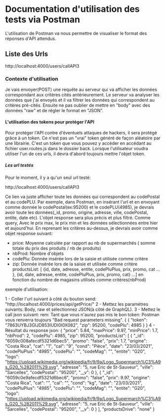 # Documentation d'utilisation des tests via Postman

L'utilisation de Postman va nous permettre de visualiser le format des réponses d'API attendus.

## Liste des Urls

http://localhost:4000/users/callAPI3

### Contexte d'utilisation

Je vais envoyer(POST) une requête au serveur qui va afficher les données correspondant aux critères cités antérieurement. 
Le serveur va analyser les données que j'ai envoyés et il va filtrer les données qui correspondent au critères pré-cités.
Ensuite ne pas oublier de mettre en "body" avec des données "raw" et de régler le format en "JSON".

#### L'utilisation des tokens pour protéger l'API

Pour protéger l'API contre d'éventuels attaques de hackers, il sera protégé grâce à un token. Ce n'est pas un "vrai" token généré de façon aléatoire par une librairie. C'est un token que vous pouvez y accéder en accédant au fichier user.routes.js dans le dossier back. 
Lorsque l'utilisateur voudra utiliser l'un de ces urls, il devra d'abord toujours mettre l'objet token.
 

##### Les url testés

Pour le moment, il y a qu'un seul url testé:

http://localhost:4000/users/callAPI3

Ce lien va juste afficher toute les données qui correspondent au codePostal et au codePLU.
Par exemple, dans Postman, en insérant l'url et en envoyant comme donnée le codePostal(ex:95200) et le codePLU(4985), je devrais avoir toute les données(_id, promo, origine, adresse, ville, codePostal, entite, date etc).
L'objet response sera plus précis et plus filtré. Comme query, Avec le prix max, le prix min et les données sélectionnées entre hier et aujourd'hui.
En reprenant les critères au-dessus, je devrais avoir comme objet response suivant:
 
* price: Moyenne calculée par rapport au nb de supermarchés ( somme totale du prix des produits / nb de produits)
* nbProd: Nombre d'objets 
* codePlu: Donnée insérée lors de la saisie et utilisée comme critère
* zip: Donnée insérée lors de la saisie et utilisée comme critère
 productsList: [
{id, date, adresse, entite, codePluPlus, prix, promo, cat ... }, 
{id, date, adresse, entite, codePluPlus, prix, promo, cat} ...] 
en fonction du nombre de magasins utilisés comme critères(nbProd)

exemple d'utilisation: 

1 - Coller l'url suivant à côté du bouton send: "http://localhost:4000/prices/api/getPrice/"
2 - Mettez les paramètres suivants: Body, raw et sélectionnez JSON(à côté de GraphQL).
3 - Mettez le call json suivant: 
rem: Tant que vous n'aurez pas mis le bon token: Postman vous renverra toujours "Bad request parameters missing".
{
    {
    "token": "7863UYBJ3GIJD853IUDI0I0X082", 
    "zip": 95200,
    "codePlu": 4985
    }
}
4 - Résultat du response json: 
{
    "price": 5.84,
    "maxPrice": 9.97,
    "minPrice": 1.7,
    "nbProd": 2,
    "codePlu": 4985,
    "zip": 95200,
    "productsList": [
        {
            "_id": "6059c008afecdf5321d6bec5",
            "promo": "false",
            "prix": 1.7,
            "origine": "Costa Rica",
            "cat": "1",
            "cal": "9",
            "cond": "Pièce",
            "date": "23/03/2021",
            "codePluPlus": "4985",
            "codePlu": "",
            "codeMag": "",
            "entite": "G20",
            "logo": "https://upload.wikimedia.org/wikipedia/fr/9/9a/Logo_Supermarch%C3%A9s_G20_%282011%29.svg",
            "adresse": "5, rue Eric de St-Sauveur",
            "ville": "Sarcelles",
            "codePostal": "95200",
            "__v": 0
        },
        {
            "_id": "6059c0e9afecdf5321d6bec6",
            "promo": "false",
            "prix": 9.97,
            "origine": "Costa Rica",
            "cat": "",
            "cal": "",
            "cond": "kg",
            "date": "23/03/2021",
            "codePluPlus": "4985",
            "codePlu": "",
            "codeMag": "",
            "entite": "G20",
            "logo": "https://upload.wikimedia.org/wikipedia/fr/9/9a/Logo_Supermarch%C3%A9s_G20_%282011%29.svg",
            "adresse": "5, rue Eric de St-Sauveur",
            "ville": "Sarcelles",
            "codePostal": "95200",
            "__v": 0
        }
    ],
    "productsDrive": "none"
}


